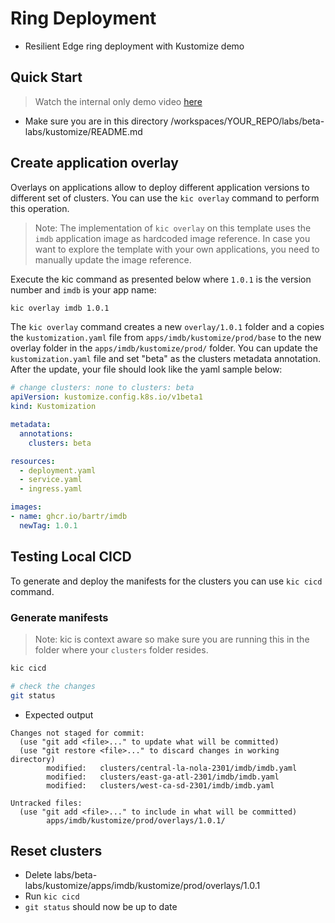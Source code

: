 # Ring Deployment

- Resilient Edge ring deployment with Kustomize demo

## Quick Start

> Watch the internal only demo video [here](https://microsoft-my.sharepoint.com/:v:/p/bartr/EXFzHEAZvg1IhF-Sfs_HywwBB1CYOvBpTBPzy70a2FaUCw?e=zU3AYG)

- Make sure you are in this directory /workspaces/YOUR_REPO/labs/beta-labs/kustomize/README.md

## Create application overlay

Overlays on applications allow to deploy different application versions to different set of clusters.  You can use the  `kic overlay` command to perform this operation.

> Note: The implementation of `kic overlay` on this template uses the `imdb` application image as hardcoded image reference. In case you want to explore the template with your own applications, you need to manually update the image reference.

Execute the kic command as presented below where `1.0.1` is the version number and `imdb` is your app name:

```bash
kic overlay imdb 1.0.1
```

The `kic overlay` command creates a new `overlay/1.0.1` folder and a copies the `kustomization.yaml` file from `apps/imdb/kustomize/prod/base` to the new overlay folder in the `apps/imdb/kustomize/prod/` folder. You can update the `kustomization.yaml` file and set "beta" as the clusters metadata annotation. After the update, your file should look like the yaml sample below:

```yaml
# change clusters: none to clusters: beta
apiVersion: kustomize.config.k8s.io/v1beta1
kind: Kustomization

metadata:
  annotations:
    clusters: beta

resources:
  - deployment.yaml
  - service.yaml
  - ingress.yaml

images:
- name: ghcr.io/bartr/imdb
  newTag: 1.0.1
```

## Testing Local CICD

To generate and deploy the manifests for the clusters you can use `kic cicd` command.

### Generate manifests

> Note: kic is context aware so make sure you are running this in the folder where your `clusters` folder resides.

```bash
kic cicd

# check the changes
git status
```

- Expected output

```text
Changes not staged for commit:
  (use "git add <file>..." to update what will be committed)
  (use "git restore <file>..." to discard changes in working directory)
        modified:   clusters/central-la-nola-2301/imdb/imdb.yaml
        modified:   clusters/east-ga-atl-2301/imdb/imdb.yaml
        modified:   clusters/west-ca-sd-2301/imdb/imdb.yaml

Untracked files:
  (use "git add <file>..." to include in what will be committed)
        apps/imdb/kustomize/prod/overlays/1.0.1/
```

## Reset clusters

- Delete labs/beta-labs/kustomize/apps/imdb/kustomize/prod/overlays/1.0.1
- Run `kic cicd`
- `git status` should now be up to date

